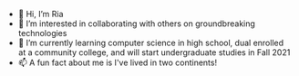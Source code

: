 - 👋 Hi, I’m Ria
- 👀 I’m interested in collaborating with others on groundbreaking technologies
- 🌱 I’m currently learning computer science in high school, dual enrolled at a community college, and will start undergraduate studies in Fall 2021
- 📫 A fun fact about me is I've lived in two continents!

<!---
rg663/rg663 is a ✨ special ✨ repository because its `README.md` (this file) appears on your GitHub profile.
You can click the Preview link to take a look at your changes.
--->
